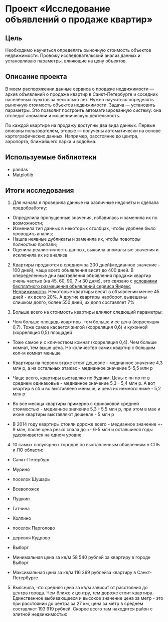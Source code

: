 # Проект «Исследование объявлений о продаже квартир»

## Цель

Необходимо научиться определять рыночную стоимость объектов недвижимости. Провожу исследовательский анализ данных и установливаю параметры, влияющие на цену объектов.

## Описание проекта

В моем распоряжении данные сервиса о продаже недвижимости — архив объявлений о продаже квартир в Санкт-Петербурге и соседних населённых пунктов за несколько лет. Нужно научиться определять рыночную стоимость объектов недвижимости. Задача — установить параметры. Это позволит построить автоматизированную систему: она отследит аномалии и мошенническую деятельность. 

По каждой квартире на продажу доступны два вида данных. Первые вписаны пользователем, вторые — получены автоматически на основе картографических данных. Например, расстояние до центра, аэропорта, ближайшего парка и водоёма. 

## Используемые библиотеки

- pandas
- Matplotlib

## Итоги исследования

1. Для начала я проверила данные на различные недочеты и сделала предобработку:
* Определила пропущенные значения, избавилась и заменила их по возможности;
* Изменила тип данных в некоторых столбцах, чтобы удобнее было проводить анализ;
* Нашла неявные дубликаты и заменила их, чтобы повоторы полностью пропали;
* Оценила реалистичность данных, выявила аномальные значения и исключила их из анализа

2. Квартиры продаются в среднем за 200 дней(медианное значение - 100 дней), чаще всего объявления висят до 400 дней. В опеределенные дни выставления объявления продажи квартир очень частые (на 45, 60, 90, 7 и 30 днях), это связано с [условиями бесплатного размещения объявлений сервиса Яндекс Недвижимости](https://yandex.ru/support/realty/paid.html). Некоторые квартиры весят в объявлении менее 45 дней - их всего 20%. А другие квартиры наоборот, вывешены слишком долго, более 550 дней, их доля составляет 7%


3. Больше всего на стоимость квартиры влияют следющий параметры:

* Чем больше площадь квартиры, тем больше и ее цена (корреляция 0,7). Тоже самое касается жилой (корреляция 0,6) и кухонной (корреляция 0,5) площадей

* Тоже самое и с кличеством комнат (корреляция 0,4). Чем больше комнат, тем выше цена. Но количество самих квартир с большим кол-м комнат меньше

* Квартиры на первом этаже стоят дешевле - медианное значение 4,3 млн р, а на остальных этажах - медианное значение 5-5,5 млн р

* Чаще всего, квартиры выставляю по будням. Цены с пн по пт в среднем одинаковые - медианное значение 5,3 - 5,4 млн р. А вот квартир в сб и вс выставлено меньше, и цена их немного ниже - 5,2 млн р

* Во все месяца квартиры примерно с одинаковой средней стоимостью - медианное значение 5,3 - 5,5 млн р, при этом в мае и июне квартиры выставляют дешевле - 5 млн р

* В 2014 году квартиры стоили дороже всего - медианное значение +- 9 млн, после цена резко спала до +- 6-5 млн и оставшиеся годы удерживается на одном уровне

4. 10 самых популярных городов по выставленным обявлениям в СПБ и ЛО области:
* Санкт-Петербург	
* Мурино
* поселок Шушары
* Всеволожск
* Пушкин
* Гатчина
* Колпино
* поселок Парголово
* деревня Кудрово
* Выборг	

* Минимальная цена за кв/м 58 540 рублей за квартиру в городе Выборг

* Максимальная цена за кв/м 116 369 рублейза квартиру в Санкт-Петербурге

5. Выяснила, что средняя цена за кв/м зависит от расстояния до центра города. Чем ближе к центру, тем дороже стоит квартира. Единственное выбивающееся и высокое значение цена за метр - это при расстоянии до центра за 27 км, цена за метр в среднем составляет 193 919 рублей. Скорее всего там находится район с элитной недвижимостью
